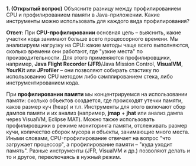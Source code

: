 

**1. (Открытый вопрос)** Объясните разницу между профилированием CPU и профилированием памяти в Java-приложении. Какие инструменты можно использовать для каждого вида профилирования?

**Ответ:** При **CPU-профилировании** основная цель – выяснить, какие участки кода занимают больше всего процессорного времени. Мы анализируем нагрузку на CPU: какие методы чаще всего выполняются, сколько времени они работают, где "узкие места" по производительности. Для этого применяются профилировщики, например, **Java Flight Recorder (JFR)**/Java Mission Control, **VisualVM**, **YourKit** или **JProfiler** – они позволяют собирать стастику по использованию CPU методом либо сэмплированием стека, либо инструментированием кода.

При **профилировании памяти** мы концентрируемся на использовании памяти: сколько объектов создается, где происходят утечки памяти, каков размер куч (heap) и т.п. Инструменты для этого включают сбор дампов памяти и их анализ (например, **jmap** + **jhat** или анализ дампа через VisualVM, Eclipse MAT). Можно также использовать профилировщики в режиме мониторинга памяти, отслеживать размер кучи, количество сборок мусора и объекты, занимающие много места. Иными словами, CPU-профилирование отвечает на вопрос "что загружает процессор", а профилирование памяти – "куда уходит память". Разные инструменты (JFR, VisualVM и др.) позволяют делать и то и другое, переключаясь в нужный режим.